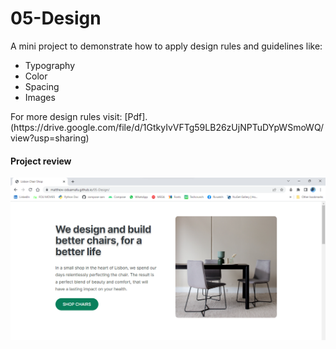 # 05-Design

A mini project to demonstrate how to apply design rules and guidelines like:
<ul>
  <li>Typography</li>
  <li>Color</li>
  <li>Spacing</li>
  <li>Images</li>
</ul>
For more design rules visit: [Pdf].(https://drive.google.com/file/d/1GtkyIvVFTg59LB26zUjNPTuDYpWSmoWQ/view?usp=sharing)

#### Project review
[![Lisbon Char Shop](https://github.com/Matthew-Oduamafu/05-Design/blob/master/design.png?raw=true)](https://matthew-oduamafu.github.io/05-Design/)
